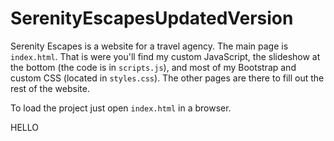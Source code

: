 # SerenityEscapesUpdatedVersion

Serenity Escapes is a website for a travel agency. The main page is `index.html`. That is were you'll find my custom JavaScript, the slideshow at the bottom (the code is in `scripts.js`), and most of my Bootstrap and custom CSS (located in `styles.css`). The other pages are there to fill out the rest of the website.

To load the project just open `index.html` in a browser.

HELLO